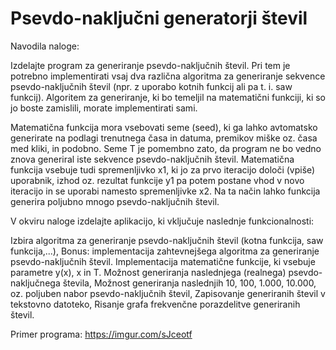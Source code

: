 # Psevdo-naključni generatorji števil

Navodila naloge:

Izdelajte program za generiranje psevdo-naključnih števil.
Pri tem je potrebno implementirati vsaj dva različna algoritma za generiranje sekvence psevdo-naključnih števil (npr. z uporabo kotnih funkcij ali pa t. i. saw funkcij).
Algoritem za generiranje, ki bo temeljil na matematični funkciji, ki so jo boste zamislili, morate implementirati sami. 

Matematična funkcija mora vsebovati seme (seed), ki ga lahko avtomatsko generirate na podlagi trenutnega časa in datuma, premikov miške oz. časa med kliki, in podobno.
Seme T je pomembno zato, da program ne bo vedno znova generiral iste sekvence psevdo-naključnih števil. Matematična funkcija vsebuje tudi spremenljivko x1,
ki jo za prvo iteracijo določi (vpiše) uporabnik, izhod oz. rezultat funkcije y1 pa potem postane vhod v novo iteracijo in se uporabi namesto spremenljivke x2.
Na ta način lahko funkcija generira poljubno mnogo psevdo-naključnih števil.

V okviru naloge izdelajte aplikacijo, ki vključuje naslednje funkcionalnosti:

Izbira algoritma za generiranje psevdo-naključnih števil (kotna funkcija, saw funkcija,...),
Bonus: implementacija zahtevnejšega algoritma za generiranje psevdo-naključnih števil.
Implementacija matematične funkcije, ki vsebuje parametre y(x), x in T. 
Možnost generiranja naslednjega (realnega) psevdo-naključnega števila,
Možnost generiranja naslednjih 10, 100, 1.000, 10.000, oz. poljuben nabor psevdo-naključnih števil,
Zapisovanje generiranih števil v tekstovno datoteko,
Risanje grafa frekvenčne porazdelitve generiranih števil.


Primer programa: 
https://imgur.com/sJceotf 

